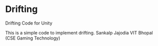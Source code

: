 # Drifting
Drifting Code for Unity

This is a simple code to implement drifting.
Sankalp Jajodia
VIT Bhopal (CSE Gaming Technology)
